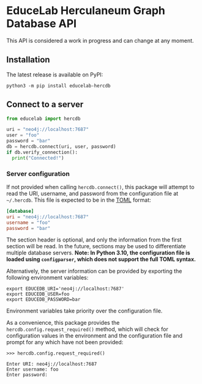 # EduceLab Herculaneum Graph Database API

This API is considered a work in progress and can change at any moment.

## Installation

The latest release is available on PyPI:

```shell
python3 -m pip install educelab-hercdb
```

## Connect to a server

```python
from educelab import hercdb

uri = "neo4j://localhost:7687"
user = "foo"
password = "bar"
db = hercdb.connect(uri, user, password)
if db.verify_connection():
  print("Connected!")
```

### Server configuration

If not provided when calling `hercdb.connect()`, this package will attempt to 
read the URI, username, and password from the configuration file at `~/.hercdb`. 
This file is expected to be in the [TOML](https://toml.io/) format:
```toml
[database]
uri = "neo4j://localhost:7687"
username = "foo"
password = "bar"
```
The section header is optional, and only the information from the first section 
will be read. In the future, sections may be used to differentiate multiple 
database servers. **Note: In Python 3.10, the configuration file is loaded 
using `configparser`, which does not support the full TOML syntax.**

Alternatively, the server information can be provided by exporting the following 
environment variables:
```shell
export EDUCEDB_URI='neo4j://localhost:7687'
export EDUCEDB_USER=foo
export EDUCEDB_PASSWORD=bar
```
Environment variables take priority over the configuration file. 

As a convenience, this package provides the `hercdb.config.request_required()`
method, which will check for configuration values in the environment and 
the configuration file and prompt for any which have not been provided:
```
>>> hercdb.config.request_required()

Enter URI: neo4j://localhost:7687
Enter username: foo
Enter password: 
```